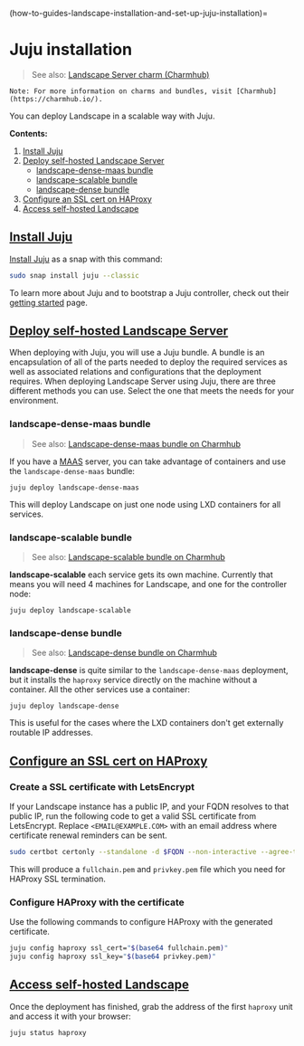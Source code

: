 (how-to-guides-landscape-installation-and-set-up-juju-installation)=
# Juju installation

> See also: [Landscape Server charm (Charmhub)](https://charmhub.io/landscape-server)

```{note}
Note: For more information on charms and bundles, visit [Charmhub](https://charmhub.io/).
```

You can deploy Landscape in a scalable way with Juju.

**Contents:**
1. [Install Juju](#heading--install-juju)
1. [Deploy self-hosted Landscape Server](#heading--deploy-self-hosted-landscape-server)
   - [landscape-dense-maas bundle](#heading--landscape-dense-maas-bundle)
   - [landscape-scalable bundle](#heading--landscape-scalable-bundle)
   - [landscape-dense bundle](#heading--landscape-dense-bundle)
1. [Configure an SSL cert on HAProxy](#heading--configure-an-ssl-cert-on-haproxy)
1. [Access self-hosted Landscape](#heading--access-self-hosted-landscape)

<a href="#heading--install-juju"><h2 id="heading--install-juju">Install Juju</h2></a>

[Install Juju](https://juju.is/docs/olm/installing-juju) as a snap with this command:

```bash
sudo snap install juju --classic
```

To learn more about Juju and to bootstrap a Juju controller, check out their [getting started](https://juju.is/docs/juju/get-started-with-juju) page.

<a href="#heading--deploy-self-hosted-landscape-server"><h2 id="heading--deploy-self-hosted-landscape-server">Deploy self-hosted Landscape Server</h2></a>

When deploying with Juju, you will use a Juju bundle. A bundle is an encapsulation of all of the parts needed to deploy the required services as well as associated relations and configurations that the deployment requires. When deploying Landscape Server using Juju, there are three different methods you can use. Select the one that meets the needs for your environment.

### landscape-dense-maas bundle

> See also: [Landscape-dense-maas bundle on Charmhub](https://charmhub.io/landscape-dense-maas)

If you have a [MAAS](https://maas.io) server, you can take advantage of containers and use the `landscape-dense-maas` bundle:

```console
juju deploy landscape-dense-maas
```

This will deploy Landscape on just one node using LXD containers for all services.

### landscape-scalable bundle

> See also: [Landscape-scalable bundle on Charmhub](https://charmhub.io/landscape-scalable)

**landscape-scalable** each service gets its own machine. Currently that means you will need 4 machines for Landscape, and one for the controller node:

```console
juju deploy landscape-scalable
```

### landscape-dense bundle

> See also: [Landscape-dense bundle on Charmhub](https://charmhub.io/landscape-dense)

**landscape-dense** is quite similar to the `landscape-dense-maas` deployment, but it installs the `haproxy` service directly on the machine without a container. All the other services use a container:

```console
juju deploy landscape-dense
```

This is useful for the cases where the LXD containers don't get externally routable IP addresses.

<a href="#heading--configure-an-ssl-cert-on-haproxy"><h2 id="heading--configure-an-ssl-cert-on-haproxy">Configure an SSL cert on HAProxy</h2></a>

### Create a SSL certificate with LetsEncrypt

If your Landscape instance has a public IP, and your FQDN resolves to that public IP, run the following code to get a valid SSL certificate from LetsEncrypt. Replace `<EMAIL@EXAMPLE.COM>` with an email address where certificate renewal reminders can be sent.

```bash
sudo certbot certonly --standalone -d $FQDN --non-interactive --agree-tos --email <EMAIL@EXAMPLE.COM>
```

This will produce a `fullchain.pem` and `privkey.pem` file which you need for HAProxy SSL termination.

### Configure HAProxy with the certificate

Use the following commands to configure HAProxy with the generated certificate.

```bash
juju config haproxy ssl_cert="$(base64 fullchain.pem)"
juju config haproxy ssl_key="$(base64 privkey.pem)"
```

<a href="#heading--access-self-hosted-landscape"><h2 id="heading--access-self-hosted-landscape">Access self-hosted Landscape</h2></a>

Once the deployment has finished, grab the address of the first `haproxy` unit and access it with your browser:

```bash
juju status haproxy
```

